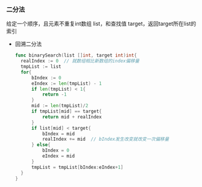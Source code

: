 ### 二分法

给定一个顺序，且元素不重复int数组 list，和查找值 target，返回target所在list的索引

- 回溯二分法

  ```go
  func binarySearch(list []int, target int)int{
  	realIndex := 0  // 就数组相比新数组的index偏移量
  	tmpList := list
  	for{
  		bIndex := 0
  		eIndex := len(tmpList) - 1
  		if len(tmpList) < 1{
  			return -1
  		}
  		mid := len(tmpList)/2
  		if tmpList[mid] == target{
  			return mid + realIndex
  		}
  		if list[mid] < target{
  			bIndex = mid
  			realIndex += mid  // bIndex发生改变就改变一次偏移量
  		} else{
  			bIndex = 0
  			eIndex = mid
  		}
  		tmpList = tmpList[bIndex:eIndex+1]
  	}
  }
  ```

  

  